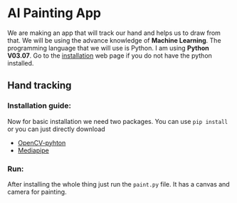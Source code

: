 # AI Painting App
We are making an app that will track our hand and helps us to draw from that. We will be using the advance knowledge of **Machine Learning**. The programming language that we will use is Python. I am using **Python V03.07**. Go to the [installation](https://www.python.org/) web page if you do not have the python installed.
## Hand tracking
### Installation guide:
Now for basic installation we need two packages. You can use `pip install` or you can just directly download
* [OpenCV-pyhton](https://pypi.org/project/opencv-python/)
* [Mediapipe](https://pypi.org/project/mediapipe/)
### Run:
After installing the whole thing just run the `paint.py` file. It has a canvas and camera for painting.
